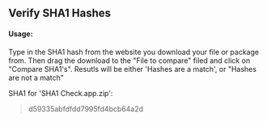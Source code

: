 ## Verify SHA1 Hashes

#### Usage:
Type in the SHA1 hash from the website you download your file or package from. Then drag the download to the "File to compare" filed and click on "Compare SHA1's". Resutls will be either 'Hashes are a match', or "Hashes are not a match"

SHA1 for 'SHA1 Check.app.zip':
> d59335abfdfdd7995fd4bcb64a2d
